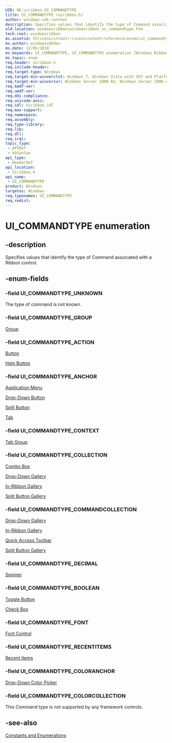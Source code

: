 ```yaml
---
UID: NE:uiribbon.UI_COMMANDTYPE
title: UI_COMMANDTYPE (uiribbon.h)
author: windows-sdk-content
description: Specifies values that identify the type of Command associated with a Ribbon control.
old-location: windowsribbon\windowsribbon_ui_commandtype.htm
tech.root: windowsribbon
ms.assetid: VS|scenicintent|~\scenicintent\reference\enums\ui_commandtype.htm
ms.author: windowssdkdev
ms.date: 12/05/2018
ms.keywords: UI_COMMANDTYPE, UI_COMMANDTYPE enumeration [Windows Ribbon], UI_COMMANDTYPE_ACTION, UI_COMMANDTYPE_ANCHOR, UI_COMMANDTYPE_BOOLEAN, UI_COMMANDTYPE_COLLECTION, UI_COMMANDTYPE_COLORANCHOR, UI_COMMANDTYPE_COLORCOLLECTION, UI_COMMANDTYPE_COMMANDCOLLECTION, UI_COMMANDTYPE_CONTEXT, UI_COMMANDTYPE_DECIMAL, UI_COMMANDTYPE_FONT, UI_COMMANDTYPE_GROUP, UI_COMMANDTYPE_RECENTITEMS, UI_COMMANDTYPE_UNKNOWN, scenicintent_UI_COMMANDTYPE, uiribbon/UI_COMMANDTYPE, uiribbon/UI_COMMANDTYPE_ACTION, uiribbon/UI_COMMANDTYPE_ANCHOR, uiribbon/UI_COMMANDTYPE_BOOLEAN, uiribbon/UI_COMMANDTYPE_COLLECTION, uiribbon/UI_COMMANDTYPE_COLORANCHOR, uiribbon/UI_COMMANDTYPE_COLORCOLLECTION, uiribbon/UI_COMMANDTYPE_COMMANDCOLLECTION, uiribbon/UI_COMMANDTYPE_CONTEXT, uiribbon/UI_COMMANDTYPE_DECIMAL, uiribbon/UI_COMMANDTYPE_FONT, uiribbon/UI_COMMANDTYPE_GROUP, uiribbon/UI_COMMANDTYPE_RECENTITEMS, uiribbon/UI_COMMANDTYPE_UNKNOWN, windowsribbon.windowsribbon_ui_commandtype
ms.topic: enum
req.header: uiribbon.h
req.include-header: 
req.target-type: Windows
req.target-min-winverclnt: Windows 7, Windows Vista with SP2 and Platform Update for Windows Vista [desktop apps only]
req.target-min-winversvr: Windows Server 2008 R2, Windows Server 2008 with SP2 and Platform Update for Windows Server 2008 [desktop apps only]
req.kmdf-ver: 
req.umdf-ver: 
req.ddi-compliance: 
req.unicode-ansi: 
req.idl: Uiribbon.idl
req.max-support: 
req.namespace: 
req.assembly: 
req.type-library: 
req.lib: 
req.dll: 
req.irql: 
topic_type:
 - APIRef
 - kbSyntax
api_type:
 - HeaderDef
api_location:
 - Uiribbon.h
api_name:
 - UI_COMMANDTYPE
product: Windows
targetos: Windows
req.typenames: UI_COMMANDTYPE
req.redist: 
---
```


# UI_COMMANDTYPE enumeration


## -description


Specifies values that identify the type of Command associated with a Ribbon control.


## -enum-fields




### -field UI_COMMANDTYPE_UNKNOWN

The type of command is not known.


### -field UI_COMMANDTYPE_GROUP


<a href="https://msdn.microsoft.com/en-us/library/Dd940499(v=VS.85).aspx">Group</a>



### -field UI_COMMANDTYPE_ACTION


<a href="https://msdn.microsoft.com/en-us/library/Dd940490(v=VS.85).aspx">Button</a>



<a href="https://msdn.microsoft.com/en-us/library/Dd940500(v=VS.85).aspx">Help Button</a>



### -field UI_COMMANDTYPE_ANCHOR


<a href="https://msdn.microsoft.com/en-us/library/Dd940489(v=VS.85).aspx">Application Menu</a>



<a href="https://msdn.microsoft.com/en-us/library/Dd940494(v=VS.85).aspx">Drop-Down Button</a>



<a href="https://msdn.microsoft.com/en-us/library/Dd940505(v=VS.85).aspx">Split Button</a>



<a href="https://msdn.microsoft.com/en-us/library/Dd940507(v=VS.85).aspx">Tab</a>



### -field UI_COMMANDTYPE_CONTEXT


<a href="https://msdn.microsoft.com/en-us/library/Dd940508(v=VS.85).aspx">Tab Group</a>



### -field UI_COMMANDTYPE_COLLECTION


<a href="https://msdn.microsoft.com/en-us/library/Dd940492(v=VS.85).aspx">Combo Box</a>



<a href="https://msdn.microsoft.com/en-us/library/Dd940496(v=VS.85).aspx">Drop-Down Gallery</a>



<a href="https://msdn.microsoft.com/en-us/library/Dd940501(v=VS.85).aspx">In-Ribbon Gallery</a>



<a href="https://msdn.microsoft.com/en-us/library/Dd940506(v=VS.85).aspx">Split Button Gallery</a>



### -field UI_COMMANDTYPE_COMMANDCOLLECTION


<a href="https://msdn.microsoft.com/en-us/library/Dd940496(v=VS.85).aspx">Drop-Down Gallery</a>



<a href="https://msdn.microsoft.com/en-us/library/Dd940501(v=VS.85).aspx">In-Ribbon Gallery</a>



<a href="https://msdn.microsoft.com/en-us/library/Dd940502(v=VS.85).aspx">Quick Access Toolbar</a>



<a href="https://msdn.microsoft.com/en-us/library/Dd940506(v=VS.85).aspx">Split Button Gallery</a>



### -field UI_COMMANDTYPE_DECIMAL


<a href="https://msdn.microsoft.com/en-us/library/Dd940504(v=VS.85).aspx">Spinner</a>



### -field UI_COMMANDTYPE_BOOLEAN


<a href="https://msdn.microsoft.com/en-us/library/Dd940509(v=VS.85).aspx">Toggle Button</a>



<a href="https://msdn.microsoft.com/en-us/library/Dd940491(v=VS.85).aspx">Check Box</a>



### -field UI_COMMANDTYPE_FONT


<a href="https://msdn.microsoft.com/en-us/library/Dd940498(v=VS.85).aspx">Font Control</a>



### -field UI_COMMANDTYPE_RECENTITEMS


<a href="https://msdn.microsoft.com/en-us/library/Dd940503(v=VS.85).aspx">Recent Items</a>



### -field UI_COMMANDTYPE_COLORANCHOR


<a href="https://msdn.microsoft.com/en-us/library/Dd940495(v=VS.85).aspx">Drop-Down Color Picker</a>



### -field UI_COMMANDTYPE_COLORCOLLECTION

This Command type is not supported by any framework controls.


## -see-also




<a href="https://msdn.microsoft.com/en-us/library/Dd371540(v=VS.85).aspx">Constants and Enumerations</a>
 

 

